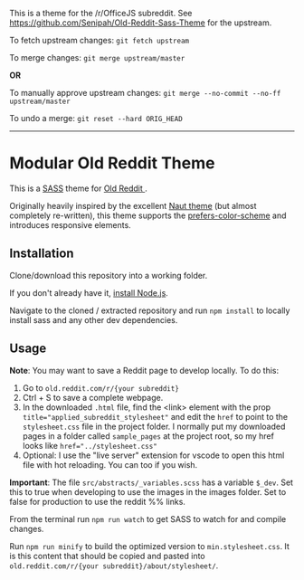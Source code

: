 This is a theme for the /r/OfficeJS subreddit. See https://github.com/Senipah/Old-Reddit-Sass-Theme for the upstream.

To fetch upstream changes:
`git fetch upstream`

To merge changes:
`git merge upstream/master`

**OR**

To manually approve upstream changes:
`git merge --no-commit --no-ff upstream/master`

To undo a merge:
`git reset --hard ORIG_HEAD`

---

# Modular Old Reddit Theme

This is a [SASS](https://sass-lang.com/) theme for [Old Reddit ](old.reddit.com).

Originally heavily inspired by the excellent [Naut theme](https://github.com/Axel--/Naut-for-reddit/) (but almost completely re-written), this theme supports the [prefers-color-scheme](https://developer.mozilla.org/en-US/docs/Web/CSS/@media/prefers-color-scheme) and introduces responsive elements.

## Installation

Clone/download this repository into a working folder.

If you don't already have it, [install Node.js](https://nodejs.org/en/download/). 

Navigate to the cloned / extracted repository and run `npm install` to locally install sass and any other dev dependencies.

## Usage

**Note**: You may want to save a Reddit page to develop locally. To do this:
1. Go to `old.reddit.com/r/{your subreddit}`
1. Ctrl + S to save a complete webpage.
1. In the downloaded `.html` file, find the \<link> element with the prop `title="applied_subreddit_stylesheet"` and edit the `href` to point to the `stylesheet.css` file in the project folder. I normally put my downloaded pages in a folder called `sample_pages` at the project root, so my href looks like `href="../stylesheet.css"`
1. Optional: I use the "live server" extension for vscode to open this html file with hot reloading. You can too if you wish.

**Important**: The file `src/abstracts/_variables.scss` has a variable `$_dev`. Set this to true when developing to use the images in the images folder. Set to false for production to use the reddit %% links.

From the terminal run `npm run watch` to get SASS to watch for and compile changes. 

Run `npm run minify` to build the optimized version to `min.stylesheet.css`. It is this content that should be copied and pasted into `old.reddit.com/r/{your subreddit}/about/stylesheet/`.
